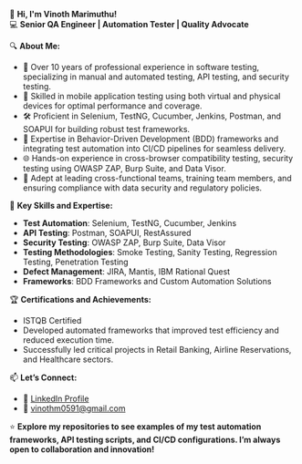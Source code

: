 👋 **Hi, I'm Vinoth Marimuthu!**  
💻 **Senior QA Engineer | Automation Tester | Quality Advocate**  

🔍 **About Me:**  
- 🎯 Over 10 years of professional experience in software testing, specializing in manual and automated testing, API testing, and security testing.  
- 📱 Skilled in mobile application testing using both virtual and physical devices for optimal performance and coverage.  
- 🛠️ Proficient in Selenium, TestNG, Cucumber, Jenkins, Postman, and SOAPUI for building robust test frameworks.  
- 🧪 Expertise in Behavior-Driven Development (BDD) frameworks and integrating test automation into CI/CD pipelines for seamless delivery.  
- 🌐 Hands-on experience in cross-browser compatibility testing, security testing using OWASP ZAP, Burp Suite, and Data Visor.  
- 👥 Adept at leading cross-functional teams, training team members, and ensuring compliance with data security and regulatory policies.

📂 **Key Skills and Expertise:**  
- **Test Automation**: Selenium, TestNG, Cucumber, Jenkins  
- **API Testing**: Postman, SOAPUI, RestAssured  
- **Security Testing**: OWASP ZAP, Burp Suite, Data Visor  
- **Testing Methodologies**: Smoke Testing, Sanity Testing, Regression Testing, Penetration Testing  
- **Defect Management**: JIRA, Mantis, IBM Rational Quest  
- **Frameworks**: BDD Frameworks and Custom Automation Solutions  

🏆 **Certifications and Achievements:**  
- ISTQB Certified  
- Developed automated frameworks that improved test efficiency and reduced execution time.  
- Successfully led critical projects in Retail Banking, Airline Reservations, and Healthcare sectors.

📫 **Let’s Connect:**  
- 🔗 [LinkedIn Profile](https://www.linkedin.com/in/vinoth-marimuthu-qa-engineer/)  
- 📧 vinothm0591@gmail.com  

⭐ **Explore my repositories to see examples of my test automation frameworks, API testing scripts, and CI/CD configurations. I’m always open to collaboration and innovation!**
